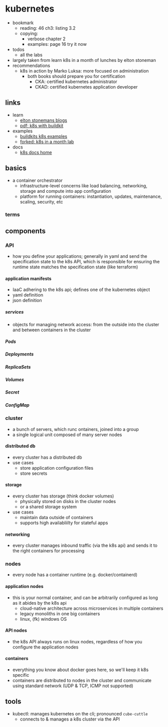 # kubernetes

- bookmark
  - reading: 46 ch3: listing 3.2
  - copying:
    - verbose chapter 2
    - examples: page 16 try it now
- todos
  - all the labs
- largely taken from learn k8s in a month of lunches by elton stoneman
- recommendations
  - k8s in action by Marko Luksa: more focused on administration
    - both books should prepare you for certification
      - CKA: certified kubernetes administrator
      - CKAD: certified kubernetes application developer

## links

- learn
  - [elton stonemans blogs](https://blog.sixeyed.com/)
  - [pdf: k8s with buildkit](https://static.sched.com/hosted_files/kccnceu19/12/Building%20images%20%20efficiently%20and%20securely%20on%20Kubernetes%20with%20BuildKit.pdf)
- examples
  - [buildkits k8s examples](https://github.com/moby/buildkit/tree/master/examples/kubernetes)
  - [forked: k8s in a month lab](https://github.com/nohallcaesars/kiamol)
- docs
  - [k8s docs home](https://kubernetes.io/docs/home/)

## basics

- a container orchestrator
  - infrastructure-level concerns like load balancing, networking, storage and compute into app configuration
  - platform for running containers: instantiation, updates, maintenance, scaling, security, etc

### terms

## components

### API

- how you define your applications; generally in yaml and send the specification state to the k8s API, which is responsible for ensuring the runtime state matches the specification state (like terraform)


#### application manifests

- IaaC adhering to the k8s api; defines one of the kubernetes object
- yaml definition
- json definition

##### services

- objects for managing network access: from the outside into the cluster and between containers in the cluster

##### Pods

##### Deployments

##### ReplicaSets

##### Volumes

##### Secret

##### ConfigMap

### cluster

- a bunch of servers, which runc ontainers, joined into a group
- a single logical unit composed of many server nodes

#### distributed db

- every cluster has a distributed db
- use cases
  - store application configuration files
  - store secrets

#### storage

- every cluster has storage (think docker volumes)
  - physically stored on disks in the cluster nodes
  - or a shared storage system
- use cases
  - maintain data outside of containers
  - supports high availabliilty for stateful apps

#### networking

- every cluster manages inbound traffic (via the k8s api) and sends it to the right containers for processing

### nodes

- every node has a container runtime (e.g. docker/containerd)

#### application nodes

- this is your normal container, and can be arbitrarily configured as long as it abides by the k8s api
  - cloud-native architecture across microservices in multiple containers
  - legacy monoliths in one big containers
  - linux, (fk) windows OS


#### API nodes

- the k8s API always runs on linux nodes, regardless of how you configure the application nodes

#### containers

- everything you know about docker goes here, so we'll keep it k8s specific
- containers are distributed to nodes in the cluster and communicate using standard network (UDP & TCP, ICMP not supported)

## tools

- kubectl: manages kubernetes on the cli; pronounced `cube-cuttle`
  - connects to & manages a k8s cluster via the API

